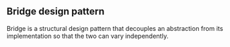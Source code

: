 ## Bridge design pattern

Bridge is a structural design pattern that decouples an abstraction from its implementation so that the two can vary independently.